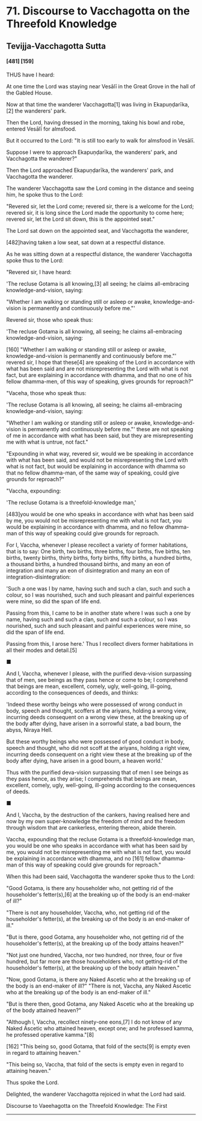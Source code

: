 # 71. Discourse to Vacchagotta on the Threefold Knowledge

## Tevijja-Vacchagotta Sutta

#### [481] [159]

 THUS have I heard:

 At one time the Lord was staying near Vesālī
 in the Great Grove in the hall of the Gabled House.

 Now at that time the wanderer Vacchagotta[1] was living in Ekapuṇḍarīka,[2]
 the wanderers' park.

 Then the Lord,
 having dressed in the morning,
 taking his bowl and robe,
 entered Vesālī for almsfood.

 But it occurred to the Lord:
 "It is still too early
 to walk for almsfood in Vesālī.

 Suppose I were to approach Ekapuṇḍarīka, the wanderers' park,
 and Vacchagotta the wanderer?"

 Then the Lord approached Ekapuṇḍarīka, the wanderers' park,
 and Vacchagotta the wanderer.

 The wanderer Vacchagotta saw the Lord coming in the distance
 and seeing him,
 he spoke thus to the Lord:

 "Revered sir, let the Lord come;
 revered sir, there is a welcome for the Lord;
 revered sir, it is long since the Lord made the opportunity to come here;
 revered sir, let the Lord sit down,
 this is the appointed seat."

 The Lord sat down on the appointed seat,
 and Vacchagotta the wanderer,

 [482]having taken a low seat,
 sat down at a respectful distance.

 As he was sitting down at a respectful distance,
 the wanderer Vacchagotta spoke thus to the Lord:

 "Revered sir, I have heard:

 'The recluse Gotama is all knowing,[3]
 all seeing;
 he claims all-embracing knowledge-and-vision,
 saying:

 "Whether I am walking
 or standing still
 or asleep
 or awake,
 knowledge-and-vision is permanently
 and continuously before me."'

 Revered sir, those who speak thus:

 'The recluse Gotama is all knowing,
 all seeing;
 he claims all-embracing knowledge-and-vision,
 saying:

 [160] "Whether I am walking
 or standing still
 or asleep
 or awake,
 knowledge-and-vision is permanently
 and continuously before me."'
 revered sir, I hope that these[4] are speaking of the Lord
 in accordance with what has been said
 and are not misrepresenting the Lord
 with what is not fact,
 but are explaining in accordance with dhamma,
 and that no one of his fellow dhamma-men,
 of this way of speaking,
 gives grounds for reproach?"

 "Vaceha, those who speak thus:

 'The recluse Gotama is all knowing,
 all seeing;
 he claims all-embracing knowledge-and-vision,
 saying:

 "Whether I am walking
 or standing still
 or asleep
 or awake,
 knowledge-and-vision is permanently
 and continuously before me."'
 these are not speaking of me
 in accordance with what has been said,
 but they are misrepresenting me
 with what is untrue,
 not fact."

 "Expounding in what way, revered sir,
 would we be speaking
 in accordance with what has been said,
 and would not be misrepresenting the Lord
 with what is not fact,
 but would be explaining in accordance with dhamma
 so that no fellow dhamma-man,
 of the same way of speaking,
 could give grounds for reproach?"

 "Vaccha, expounding:

 'The recluse Gotama is a threefold-knowledge man,'

 [483]you would be one
 who speaks in accordance with what has been said by me,
 you would not be misrepresenting me
 with what is not fact,
 you would be explaining in accordance with dhamma,
 and no fellow dhamma-man
 of this way of speaking
 could give grounds for reproach.

 For I, Vaccha,
 whenever I please
 recollect a variety of former habitations,
 that is to say:
 One birth,
 two births,
 three births,
 four births,
 five births,
 ten births,
 twenty births,
 thirty births,
 forty births,
 fifty births,
 a hundred births,
 a thousand births,
 a hundred thousand births,
 and many an eon of integration
 and many an eon of disintegration
 and many an eon of integration-disintegration:

 'Such a one was I by name,
 having such and such a clan,
 such and such a colour,
 so I was nourished,
 such and such pleasant and painful experiences were mine,
 so did the span of life end.

 Passing from this,
 I came to be in another state
 where I was such a one by name,
 having such and such a clan,
 such and such a colour,
 so I was nourished,
 such and such pleasant and painful experiences were mine,
 so did the span of life end.

 Passing from this,
 I arose here.'
 Thus I recollect divers former habitations
 in all their modes and detail.[5]

 ■

 And I, Vaccha, whenever I please,
 with the purified deva-vision
 surpassing that of men,
 see beings as they pass hence
 or come to be;
 I comprehend that beings are mean,
 excellent,
 comely,
 ugly,
 well-going,
 ill-going,
 according to the consequences of deeds,
 and thinks:

 'Indeed these worthy beings
 who were possessed of wrong conduct in body,
 speech
 and thought,
 scoffers at the ariyans,
 holding a wrong view,
 incurring deeds consequent on a wrong view  these, at the breaking up of the body after dying,
 have arisen in a sorrowful state,
 a bad bourn,
 the abyss,
 Niraya Hell.

 But these worthy beings
 who were possessed of good conduct in body,
 speech
 and thought,
 who did not scoff at the ariyans,
 holding a right view,
 incurring deeds consequent on a right view  these at the breaking up of the body after dying,
 have arisen in a good bourn,
 a heaven world.'

 Thus with the purified deva-vision
 surpassing that of men
 I see beings as they pass hence,
 as they arise;
 I comprehends that beings are mean,
 excellent,
 comely,
 ugly,
 well-going,
 ill-going
 according to the consequences of deeds.

 ■

 And I, Vaccha, by the destruction of the cankers,
 having realised here and now
 by my own super-knowledge
 the freedom of mind
 and the freedom through wisdom
 that are cankerless,
 entering thereon,
 abide therein.

 Vaccha, expounding
 that the recluse Gotama is a threefold-knowledge man,
 you would be one who speaks in accordance
 with what has been said by me,
 you would not be misrepresenting me
 with what is not fact,
 you would be explaining in accordance with dhamma,
 and no [161] fellow dhamma-man
 of this way of speaking
 could give grounds for reproach."

 When this had been said, Vacchagotta the wanderer spoke thus to the Lord:

 "Good Gotama, is there any householder who,
 not getting rid of the householder's fetter(s),[6]
 at the breaking up of the body
 is an end-maker of ill?"

 "There is not any householder, Vaccha, who,
 not getting rid of the householder's fetter(s),
 at the breaking up of the body
 is an end-maker of ill."

 "But is there, good Gotama,
 any householder who,
 not getting rid of the householder's fetter(s),
 at the breaking up of the body attains heaven?"

 "Not just one hundred, Vaccha,
 nor two hundred,
 nor three,
 four
 or five hundred,
 but far more are those householders who,
 not getting-rid of the householder's fetter(s),
 at the breaking up of the body attain heaven."

 "Now, good Gotama,
 is there any Naked Ascetic who
 at the breaking up of the body
 is an end-maker of ill?"
 "There is not, Vaccha,
 any Naked Ascetic who
 at the breaking up of the body
 is an end-maker of ill."

 "But is there then, good Gotama,
 any Naked Ascetic who
 at the breaking up of the body
 attained heaven?"

 "Although I, Vaccha,
 recollect ninety-one eons,[7]
 I do not know of any Naked Ascetic
 who attained heaven,
 except one;
 and he professed kamma,
 he professed operative kamma."[8]

 [162] "This being so, good Gotama,
 that fold of the sects[9]
 is empty even in regard to attaining heaven."

 "This being so, Vaccha,
 that fold of the sects
 is empty even in regard to attaining heaven."

 Thus spoke the Lord.

 Delighted, the wanderer Vacchagotta rejoiced in what the Lord had said.

 Discourse to Vaeehagotta on the Threefold Knowledge:
 The First


-----
